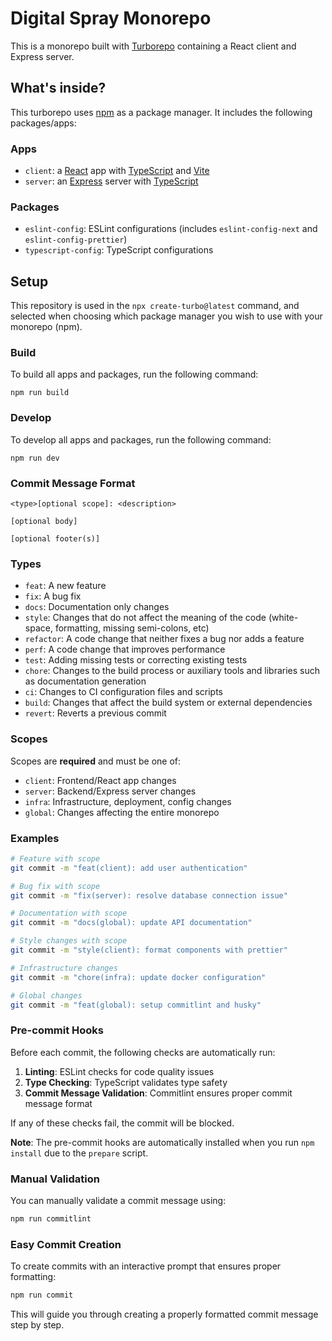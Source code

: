# Digital Spray Monorepo

This is a monorepo built with [Turborepo](https://turborepo.com) containing a React client and Express server.

## What's inside?

This turborepo uses [npm](https://www.npmjs.com/) as a package manager. It includes the following packages/apps:

### Apps

- `client`: a [React](https://reactjs.org) app with [TypeScript](https://www.typescriptlang.org/) and [Vite](https://vitejs.dev/)
- `server`: an [Express](https://expressjs.com/) server with [TypeScript](https://www.typescriptlang.org/)

### Packages

- `eslint-config`: ESLint configurations (includes `eslint-config-next` and `eslint-config-prettier`)
- `typescript-config`: TypeScript configurations


## Setup

This repository is used in the `npx create-turbo@latest` command, and selected when choosing which package manager you wish to use with your monorepo (npm).

### Build

To build all apps and packages, run the following command:

```
npm run build
```

### Develop

To develop all apps and packages, run the following command:

```
npm run dev
```

### Commit Message Format

```
<type>[optional scope]: <description>

[optional body]

[optional footer(s)]
```

### Types

- `feat`: A new feature
- `fix`: A bug fix
- `docs`: Documentation only changes
- `style`: Changes that do not affect the meaning of the code (white-space, formatting, missing semi-colons, etc)
- `refactor`: A code change that neither fixes a bug nor adds a feature
- `perf`: A code change that improves performance
- `test`: Adding missing tests or correcting existing tests
- `chore`: Changes to the build process or auxiliary tools and libraries such as documentation generation
- `ci`: Changes to CI configuration files and scripts
- `build`: Changes that affect the build system or external dependencies
- `revert`: Reverts a previous commit

### Scopes

Scopes are **required** and must be one of:

- `client`: Frontend/React app changes
- `server`: Backend/Express server changes  
- `infra`: Infrastructure, deployment, config changes
- `global`: Changes affecting the entire monorepo

### Examples

```bash
# Feature with scope
git commit -m "feat(client): add user authentication"

# Bug fix with scope
git commit -m "fix(server): resolve database connection issue"

# Documentation with scope
git commit -m "docs(global): update API documentation"

# Style changes with scope
git commit -m "style(client): format components with prettier"

# Infrastructure changes
git commit -m "chore(infra): update docker configuration"

# Global changes
git commit -m "feat(global): setup commitlint and husky"
```

### Pre-commit Hooks

Before each commit, the following checks are automatically run:

1. **Linting**: ESLint checks for code quality issues
2. **Type Checking**: TypeScript validates type safety
3. **Commit Message Validation**: Commitlint ensures proper commit message format

If any of these checks fail, the commit will be blocked.

**Note**: The pre-commit hooks are automatically installed when you run `npm install` due to the `prepare` script.

### Manual Validation

You can manually validate a commit message using:

```bash
npm run commitlint
```

### Easy Commit Creation

To create commits with an interactive prompt that ensures proper formatting:

```bash
npm run commit
```

This will guide you through creating a properly formatted commit message step by step.




